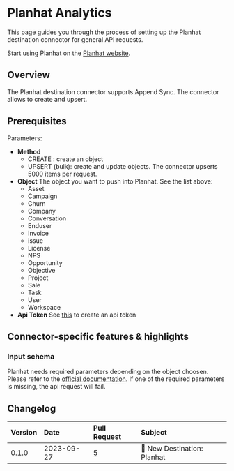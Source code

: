 # Planhat Analytics

This page guides you through the process of setting up the Planhat destination connector for general API requests.

Start using Planhat on the [Planhat website](https://www.planhat.com/).

## Overview

The Planhat destination connector supports Append Sync. The connector allows to create and upsert. 

## Prerequisites

Parameters: 
* **Method**
  * CREATE : create an object 
  * UPSERT (bulk): create and update objects. The connector upserts 5000 items per request.
* **Object** The object you want to push into Planhat. See the list above:
  * Asset
  * Campaign
  * Churn
  * Company
  * Conversation
  * Enduser
  * Invoice
  * issue
  * License
  * NPS
  * Opportunity
  * Objective
  * Project
  * Sale
  * Task
  * User
  * Workspace
* **Api Token**  See [this](https://docs.planhat.com/#authentication) to create an api token



## Connector-specific features & highlights

### Input schema 

Planhat needs required parameters depending on the object choosen. Please refer to the [official documentation](https://docs.planhat.com/#planhat_models). If one of the required parameters is missing, the api request will fail.



## Changelog

| Version | Date       | Pull Request                                     | Subject                    |
| :------ | :--------- | :----------------------------------------------- | :------------------------- |
| 0.1.0   | 2023-09-27 | [5](https://github.com/airbytehq/airbyte/pull/5) | 🎉 New Destination: Planhat |
